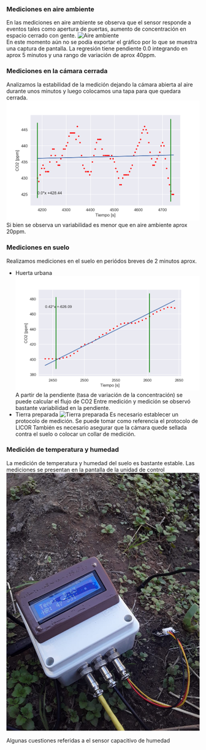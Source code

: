 ### Mediciones en aire ambiente
En las mediciones en aire ambiente se observa que el sensor responde a eventos tales como apertura de puertas, aumento de concentración en espacio cerrado con gente.
![Aire ambiente](/Version2-Mza/Imagenes/medición_aire.png)  
En este momento aún no se podía exportar el gráfico por lo que se muestra una captura de pantalla. La regresión tiene pendiente 0.0 integrando en aprox 5 minutos y una rango de variación de aprox 40ppm. 

### Mediciones en la cámara cerrada
Analizamos la estabilidad de la medición dejando la cámara abierta al aire durante unos minutos y luego colocamos una tapa para que quedara cerrada. 
![Cámara cerrada](Version2-Mza/Software/CamaraCerrada_SensorBarato_Blue2.png)  
Si bien se observa un variabilidad es menor que en aire ambiente aprox 20ppm.  

### Mediciones en suelo
Realizamos mediciones en el suelo en periódos breves de 2 minutos aprox.   
* Huerta urbana  
![Cámara cerrada](/Version2-Mza/Software/Huerta_Suelo_H80_T5_camaraentera1.png)  
A partir de la pendiente (tasa de variación de la concentración) se puede calcular el flujo de CO2
Entre medición y medición se observó bastante variabilidad en la pendiente.   
* Tierra preparada
![Tierra preparada](/Version2-Mza/Imagenes/medición_tierrapreparada.png)
Es necesario establecer un protocolo de medición. Se puede tomar como referencia el protocolo de LICOR
También es necesario asegurar que la cámara quede sellada contra el suelo o colocar un collar de medición.

### Medición de temperatura y humedad
La medición de temperatura y humedad del suelo es bastante estable. Las mediciones se presentan en la pantalla de la unidad de control 
![Cámara cerrada](/Version2-Mza/Imagenes/WhatsApp%20Image%202021-08-02%20at%2021.34.24%20(2).jpeg)

Algunas cuestiones referidas a el sensor capacitivo de humedad

